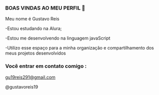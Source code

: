 ### BOAS VINDAS AO MEU PERFIL 💙

Meu nome é Gustavo Reis

-Estou estudando na Alura;

-Estou me desenvolvendo na linguagem javaScript

-Utilizo esse espaço para a minha organizaçâo e compartilhamento dos meus projetos desenvolvidos 
 
 
 ### Você entrar em contato comigo :

gu19reis291@gmail.com

@gustavoreis19
